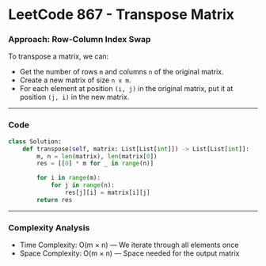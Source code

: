 # LeetCode 867 - Transpose Matrix

### Approach: Row-Column Index Swap

To transpose a matrix, we can:

- Get the number of rows `m` and columns `n` of the original matrix.
- Create a new matrix of size `n x m`.
- For each element at position `(i, j)` in the original matrix, put it at position `(j, i)` in the new matrix.

---

### Code

```python
class Solution:
    def transpose(self, matrix: List[List[int]]) -> List[List[int]]:
        m, n = len(matrix), len(matrix[0])
        res = [[0] * m for _ in range(n)]

        for i in range(m):
            for j in range(n):
                res[j][i] = matrix[i][j]
        return res
```

---

### Complexity Analysis

- Time Complexity: O(m × n) — We iterate through all elements once
- Space Complexity: O(m × n) — Space needed for the output matrix



